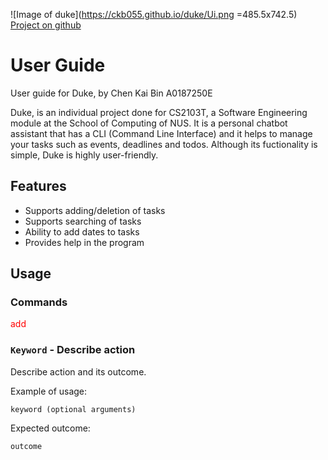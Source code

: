 ![Image of duke](https://ckb055.github.io/duke/Ui.png =485.5x742.5)
[Project on github](https://github.com/ckb055/duke)

# User Guide
User guide for Duke, 
by Chen Kai Bin A0187250E

Duke, is an individual project done for CS2103T, a Software Engineering module at the School of Computing of NUS.
It is a personal chatbot assistant that has a CLI (Command Line Interface) and it
helps to manage your tasks such as events, deadlines and todos.
Although its fuctionality is simple, Duke is highly user-friendly.

## Features 
- Supports adding/deletion of tasks
- Supports searching of tasks
- Ability to add dates to tasks
- Provides help in the program

## Usage
### Commands

<span style="color:red">add</span>

### `Keyword` - Describe action

Describe action and its outcome.

Example of usage: 

`keyword (optional arguments)`

Expected outcome:

`outcome`
